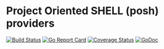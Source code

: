 # Project Oriented SHELL (posh) providers

[![Build Status](https://github.com/foomo/posh-providers/actions/workflows/test.yml/badge.svg?branch=main&event=push)](https://github.com/foomo/posh-providers/actions/workflows/test.yml)
[![Go Report Card](https://goreportcard.com/badge/github.com/foomo/posh-providers)](https://goreportcard.com/report/github.com/foomo/posh-providers)
[![Coverage Status](https://coveralls.io/repos/github/foomo/posh-providers/badge.svg?branch=main&)](https://coveralls.io/github/foomo/posh-providers?branch=main)
[![GoDoc](https://godoc.org/github.com/foomo/posh-providers?status.svg)](https://godoc.org/github.com/foomo/posh-providers)
